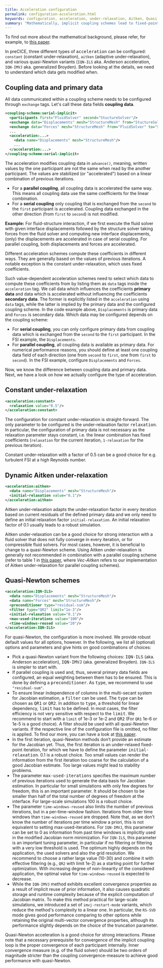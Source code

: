 ```yaml
---
title: Acceleration configuration
permalink: configuration-acceleration.html
keywords: configuration, acceleration, under-relaxation, Aitken, Quasi-Newton
summary: "Mathematically, implicit coupling schemes lead to fixed-point equations at the coupling interface. A pure implicit coupling without acceleration corresponds to a simple fixed-point iteration, which still has the same stability issues as an explicit coupling. We need acceleration techniques to stabilize and accelerate the fixed-point iteration."
---
```


To find out more about the mathematical background, please refer, for example, to [this paper](https://www.sciencedirect.com/science/article/pii/S0898122115005933).

In preCICE, three different types of <tt>acceleration</tt> can be configured: `constant` (constant under-relaxation), `aitken` (adaptive under-relaxation), and various quasi-Newton variants (`IQN-ILS` aka. Anderson acceleration, `IQN-IMVJ` aka. generalized Broyden). Before looking at the details, we need to understand which data gets modified when.

## Coupling data and primary data

All data communicated within a coupling scheme needs to be configured through `exchange` tags. Let's call these data fields **coupling data**.

```xml
<coupling-scheme:serial-implicit>
  <participants first="FluidSolver" second="StuctureSolver"/>
  <exchange data="Displacements" mesh="StructureMesh" from="StuctureSolver" to="FluidSolver"/>  
  <exchange data="Forces" mesh="StructureMesh" from="FluidSolver" to="StuctureSolver"/>        
  ...
  <acceleration:...>
    <data name="Displacements" mesh="StructureMesh"/>
    ...
  </acceleration:...>
</coupling-scheme:serial-implicit>
```

The acceleration modifies coupling data in `advance()`, meaning, written values by the one participant are not the same when read by the another participant. The values are stabilized (or "accelerated") based on a linear combination of previous iterations.

* For a **parallel coupling**, all coupling data is accelerated the same way. This means all coupling data use the same coefficients for the linear combination.
* For a **serial coupling** only coupling that is exchanged from the `second` to the `first` participant is accelerated. Coupling data exchanged in the other direction (from `first` to `second`) is not modified.

**Example:** For fluid-structure interaction, if we first execute the fluid solver with given interface displacements followed by the structure solver taking forces from the fluid solver and computing new interface displacements, (only) the displacements are accelerated in case of serial coupling. For parallel coupling, both displacements and forces are accelerated.

Different acceleration schemes compute these coefficients in different ways.
They are generally based on the values of previous iterations.
A notable exception is the constant under-relaxation, which uses fixed coefficients.

Such value-dependent acceleration schemes need to select which data to compute these coefficients from by listing them as `data` tags inside the `acceleration` tag.
We call data which influences the coefficients **primary data** and data which is accelerated without influencing the coefficients **secondary data**.
The former is explicitly listed in the `acceleration` using `data` tags, while the latter is implied by the primary data and the configured coupling scheme.
In the code example above, `Displacements` is primary data and `Forces` is secondary data.
Which data may be configured depends on the coupling scheme:

* For **serial coupling**, you can only configure primary data from coupling data which is exchanged from the `second` to the `first` participant. In the FSI example, the `Displacements`.
* For **parallel coupling**, all coupling data is available as primary data. For numerical performance reasons, you should define at least one coupling data field of each direction (one from `second` to `first`, one from `first` to `second`). In the FSI example, configure `Displacements` and `Forces`.

Now, we know the difference between coupling data and primary data. Next, we have a look on how we actually configure the type of acceleration.

## Constant under-relaxation

```xml
<acceleration:constant>
  <relaxation value="0.5"/>
</acceleration:constant>
```

The configuration for constant under-relaxation is straight-forward. The only parameter to be configured is the under-relaxation factor <tt>relaxation</tt>. In particular, the configuration of primary data is not necessary as the relaxation parameter stays constant, i.e. the linear combination has fixed coefficients (`relaxation` for the current iteration, `1-relaxation` for the previous iteration).

Constant under-relaxation with a factor of 0.5 can be a good choice for e.g. turbulent FSI at a high Reynolds number.

## Dynamic Aitken under-relaxation

```xml
<acceleration:aitken>
  <data name="Displacements" mesh="StructureMesh"/>
  <initial-relaxation value="0.1"/>
</acceleration:aitken>
```

Aitken under-relaxation adapts the under-relaxation factor in every iteration based on current residuals of the defined primary data and we only need to define an initial relaxation factor `initial-relaxation`. An initial relaxation factor of 0.1 usually leads to a robust simulation.

Aitken under-relaxation can be a good choice for strong interaction with a fluid solver that does not fully converge in every iteration, or for compressible fluid solvers. For most cases, however, it is beneficial to change to a quasi-Newton scheme. Using Aitken under-relaxation is generally not recommended in combination with a parallel coupling scheme (refer to table 1 in [this paper](https://doi.org/10.1016/j.camwa.2015.12.025), where *Vec-Aitken* refers to our implementation of Aitken under-relaxation for parallel coupling schemes).

## Quasi-Newton schemes

```xml
<acceleration:IQN-ILS>
  <data name="Displacements" mesh="StructureMesh"/>
  <data name="Forces" mesh="StructureMesh"/>
  <preconditioner type="residual-sum"/>
  <filter type="QR2" limit="1e-3"/>
  <initial-relaxation value="0.1"/>
  <max-used-iterations value="100"/>
  <time-windows-reused value="20"/>
</acceleration:IQN-ILS>
```

For quasi-Newton, the configuration is more involved. We provide robust default values for all options, however. In the following, we list all (optional) options and parameters and give hints on good combinations of choices:

* Pick a quasi-Newton variant from the following choices: <tt>IQN-ILS</tt> (aka. Anderson acceleration), <tt>IQN-IMVJ</tt> (aka. generalized Broyden). `IQN-ILS` is simpler to start with.
* If parallel coupling is used and, thus, several primary data fields are configured, an equal weighting between them has to be ensured. This is done by defining a <tt>preconditioner</tt>. As <tt>type</tt>, we recommend to use `"residual-sum"`.
* To ensure linear independence of columns in the multi-secant system for Jacobian estimation, a <tt>filter</tt> can be used. The <tt>type</tt> can be chosen as <tt>QR1</tt> or <tt>QR2</tt>. In addition to <tt>type</tt>, a threshold for linear dependency, <tt>limit</tt> has to be defined. In most cases, the filter efficiency is not very sensitive with respect to the <tt>limit</tt>. We recommend to start with a `limit` of 1e-3 or 1e-2 and <tt>QR2</tt> (For `QR1` 1e-6 or 1e-5 is a good choice). A filter should be used with all quasi-Newton variants. If the respective line of the configuration file is omitted, no filter is applied. To find our more, you can have a look at [this paper](https://www.sciencedirect.com/science/article/pii/S004579491630164X).
* In the first iteration, quasi-Newton methods don’t provide an estimate for the Jacobian yet. Thus, the first iteration is an under-relaxed fixed-point iteration, for which we have to define the parameter <tt>initial-relaxation</tt>. 0.1 is a robust choice. Too small values can render the information from the first iteration too coarse for the calculation of a good Jacobian estimate. Too large values might lead to stability problems.
* The parameter <tt>max-used-iterations</tt> specifies the maximum number of previous iterations used to generate the data basis for Jacobian estimation. In particular for small simulations with only few degrees for freedom, this is an important parameter. It should be chosen to be smaller than half of the total number of degrees of freedom at the interface. For large-scale simulations 100 is a robust choice.
* The parameter `time-windows-reused` also limits the number of previous iterations, but in a per-time-window fashion. Iterations from older time windows than `time-windows-reused` are dropped. Note that, as we don’t know the number of iterations per time window a priori, this is not equivalent to setting max-used-iterations. For `IQN-IMVJ`, this parameter can be set to 0 as information from past time windows is implicitly used in the modified Jacobian norm minimization. For `IQN-ILS`, this parameter is an important tuning parameter, in particular if no filtering or filtering with a very low threshold is used. The optimum highly depends on the application, the used solvers and also the grid resolution. We recommend to choose a rather large value (10-30) and combine it with effective filtering (e.g., `QR2` with limit 1e-2) as a starting point for further optimization. With increasing degree of non-linearity of the considered application, the optimal value for `time-windows-reused` is expected to decrease.
* While the `IQN-IMVJ` method exhibits excellent convergence properties as a result of implicit reuse of prior information, it also causes quadratic storage and runtime complexity because of the explicit computation of Jacobian matrix. To make this method practical for large-scale simulations, we introduced a set of `imvj-restart-mode` variants, which reduce the method's complexity to a linear one. In particular, the `RS-SVD` mode gives good performance comparing to other options while retaining the original multi-vector convergence properties, although its performance slightly depends on the choice of the truncation parameter.

Quasi-Newton acceleration is a good choice for strong interactions. Please note that a necessary prerequisite for convergence of the implicit coupling loop is the proper convergence of each participant internally. Inner convergence measure (e.g. of the fluid solver) should be two orders of magnitude stricter than the coupling convergence-measure to achieve good performance with quasi-Newton.
